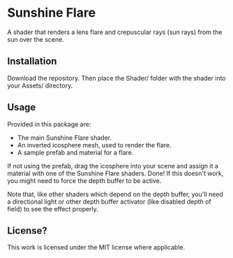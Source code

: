 # Sunshine Flare

A shader that renders a lens flare and crepuscular rays (sun rays) from the sun over the scene.

## Installation

Download the repository. Then place the Shader/ folder with the shader into your Assets/ directory.

## Usage

Provided in this package are:

- The main Sunshine Flare shader.
- An inverted icosphere mesh, used to render the flare.
- A sample prefab and material for a flare.

If not using the prefab, drag the icosphere into your scene and assign it a material with one of the Sunshine Flare shaders. Done! If this doesn't work, you might need to force the depth buffer to be active. 

Note that, like other shaders which depend on the depth buffer, you'll need a directional light or other depth buffer activator (like disabled depth of field) to see the effect properly.

## License?

This work is licensed under the MIT license where applicable.
